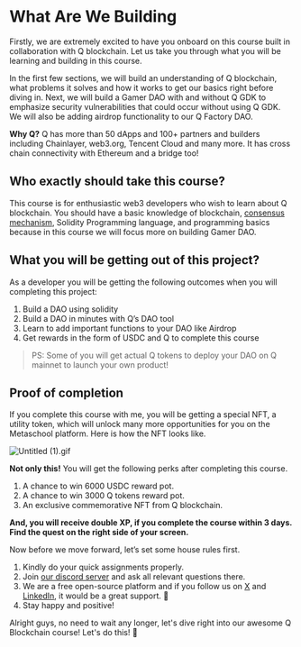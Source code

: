# What Are We Building

Firstly, we are extremely excited to have you onboard on this course built in collaboration with Q blockchain. Let us take you through what you will be learning and building in this course. 

In the first few sections, we will build an understanding of Q blockchain, what problems it solves and how it works to get our basics right before diving in. Next, we will build a Gamer DAO with and without Q GDK to emphasize security vulnerabilities that could occur without using Q GDK. We will also be adding airdrop functionality to our Q Factory DAO.

**Why Q?** Q has more than 50 dApps and 100+ partners and builders including Chainlayer, web3.org, Tencent Cloud and many more. It has cross chain connectivity with Ethereum and a bridge too!

## Who exactly should take this course?

This course is for enthusiastic web3 developers who wish to learn about Q blockchain. You should have a basic knowledge of blockchain, [consensus mechanism](https://metaschool.so/articles/consensus-mechanism-meaning/), Solidity Programming language, and programming basics because in this course we will focus more on building Gamer DAO.

## What you will be getting out of this project?

As a developer you will be getting the following outcomes when you will completing this project:

1. Build a DAO using solidity
2. Build a DAO in minutes with Q’s DAO tool
3. Learn to add important functions to your DAO like Airdrop
4. Get rewards in the form of USDC and Q to complete this course

> PS: Some of you will get actual Q tokens to deploy your DAO on Q mainnet to launch your own product! 

## Proof of completion

If you complete this course with me, you will be getting a special NFT, a utility token, which will unlock many more opportunities for you on the Metaschool platform. Here is how the NFT looks like.

![Untitled (1).gif](https://github.com/0xmetaschool/Learning-Projects/blob/main/assests_for_all/assests_for_q/q-update/1.%20Getting%20Started%20with%20Q%20Blockchain/1.%20What%20Are%20We%20Building/Untitled_(1).gif?raw=true)

**Not only this!** You will get the following perks after completing this course.

1. A chance to win 6000 USDC reward pot.
2. A chance to win 3000 Q tokens reward pot.
3. An exclusive commemorative NFT from Q blockchain.

**And, you will receive double XP, if you complete the course within 3 days. Find the quest on the right side of your screen.**


Now before we move forward, let’s set some house rules first.
1. Kindly do your quick assignments properly.
2. Join [our discord server](https://discord.gg/vbVMUwXWgc) and ask all relevant questions there.
3.  We are a free open-source platform and if you follow us on [X](https://bit.ly/gamer-dao-q-twitter) and [LinkedIn](https://bit.ly/gamer-dao-q-linkedin), it would be a great support.  🫣
4. Stay happy and positive!


Alright guys, no need to wait any longer, let's dive right into our awesome Q Blockchain course! Let's do this! 🙌